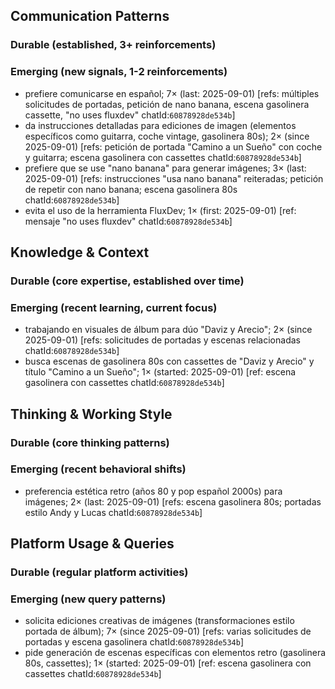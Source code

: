 ## Communication Patterns
### Durable (established, 3+ reinforcements)

### Emerging (new signals, 1-2 reinforcements)
- prefiere comunicarse en español; 7× (last: 2025-09-01) [refs: múltiples solicitudes de portadas, petición de nano banana, escena gasolinera cassette, "no uses fluxdev" chatId:`60878928de534b`]
- da instrucciones detalladas para ediciones de imagen (elementos específicos como guitarra, coche vintage, gasolinera 80s); 2× (since 2025-09-01) [refs: petición de portada "Camino a un Sueño" con coche y guitarra; escena gasolinera con cassettes chatId:`60878928de534b`]
- prefiere que se use "nano banana" para generar imágenes; 3× (last: 2025-09-01) [refs: instrucciones "usa nano banana" reiteradas; petición de repetir con nano banana; escena gasolinera 80s chatId:`60878928de534b`]
- evita el uso de la herramienta FluxDev; 1× (first: 2025-09-01) [ref: mensaje "no uses fluxdev" chatId:`60878928de534b`]

## Knowledge & Context
### Durable (core expertise, established over time)

### Emerging (recent learning, current focus)
- trabajando en visuales de álbum para dúo "Daviz y Arecio"; 2× (since 2025-09-01) [refs: solicitudes de portadas y escenas relacionadas chatId:`60878928de534b`]
- busca escenas de gasolinera 80s con cassettes de "Daviz y Arecio" y título "Camino a un Sueño"; 1× (started: 2025-09-01) [ref: escena gasolinera con cassettes chatId:`60878928de534b`]

## Thinking & Working Style
### Durable (core thinking patterns)

### Emerging (recent behavioral shifts)
- preferencia estética retro (años 80 y pop español 2000s) para imágenes; 2× (last: 2025-09-01) [refs: escena gasolinera 80s; portadas estilo Andy y Lucas chatId:`60878928de534b`]

## Platform Usage & Queries
### Durable (regular platform activities)

### Emerging (new query patterns)
- solicita ediciones creativas de imágenes (transformaciones estilo portada de álbum); 7× (since 2025-09-01) [refs: varias solicitudes de portadas y escena gasolinera chatId:`60878928de534b`]
- pide generación de escenas específicas con elementos retro (gasolinera 80s, cassettes); 1× (started: 2025-09-01) [ref: escena gasolinera con cassettes chatId:`60878928de534b`]